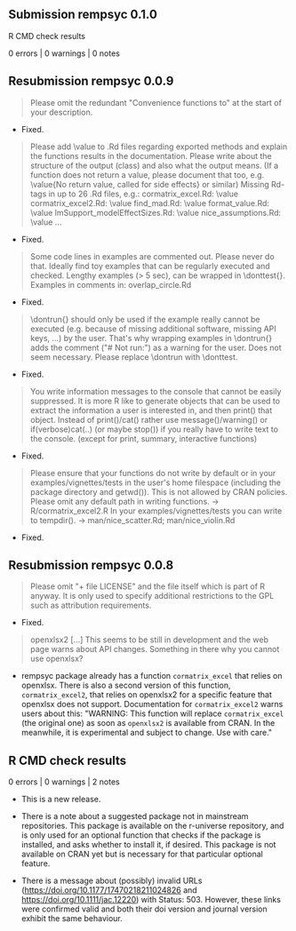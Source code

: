 ## Submission rempsyc 0.1.0

R CMD check results

0 errors | 0 warnings | 0 notes

## Resubmission rempsyc 0.0.9

> Please omit the redundant "Convenience functions to" at the start of your description.

* Fixed.

> Please add \value to .Rd files regarding exported methods and explain the functions results in the documentation. Please write about the structure of the output (class) and also what the output means.
(If a function does not return a value, please document that too, e.g.
\value{No return value, called for side effects} or similar) Missing Rd-tags in up to 26 .Rd files, e.g.:
      cormatrix_excel.Rd: \value
      cormatrix_excel2.Rd: \value
      find_mad.Rd: \value
      format_value.Rd: \value
      lmSupport_modelEffectSizes.Rd: \value
      nice_assumptions.Rd: \value
      ...

* Fixed.

> Some code lines in examples are commented out.
Please never do that. Ideally find toy examples that can be regularly executed and checked. Lengthy examples (> 5 sec), can be wrapped in \donttest{}.
Examples in comments in:
       overlap_circle.Rd

* Fixed.

> \dontrun{} should only be used if the example really cannot be executed (e.g. because of missing additional software, missing API keys, ...) by the user. That's why wrapping examples in \dontrun{} adds the comment ("# Not run:") as a warning for the user.
Does not seem necessary.
Please replace \dontrun with \donttest.

* Fixed.

> You write information messages to the console that cannot be easily suppressed.
It is more R like to generate objects that can be used to extract the information a user is interested in, and then print() that object.
Instead of print()/cat() rather use message()/warning() or
if(verbose)cat(..) (or maybe stop()) if you really have to write text to the console.
(except for print, summary, interactive functions)

* Fixed.

> Please ensure that your functions do not write by default or in your examples/vignettes/tests in the user's home filespace (including the package directory and getwd()). This is not allowed by CRAN policies.
Please omit any default path in writing functions. -> R/cormatrix_excel2.R In your examples/vignettes/tests you can write to tempdir(). -> man/nice_scatter.Rd; man/nice_violin.Rd

* Fixed.

## Resubmission rempsyc 0.0.8

> Please omit "+ file LICENSE" and the file itself which is part of R anyway. It is only used to specify additional restrictions to the GPL such as attribution requirements.

* Fixed.

> openxlsx2 [...] This seems to be still in development and the web page warns about API changes. Something in there why you cannot use openxlsx?

* rempsyc package already has a function `cormatrix_excel` that relies on openxlsx. There is also a second version of this function, `cormatrix_excel2`, that relies on openxlsx2 for a specific feature that openxlsx does not support. Documentation for `cormatrix_excel2` warns users about this: "WARNING: This function will replace `cormatrix_excel` (the original one) as soon as `openxlsx2` is available from CRAN. In the meanwhile, it is experimental and subject to change. Use with care."

## R CMD check results

0 errors | 0 warnings | 2 notes

* This is a new release.

* There is a note about a suggested package not in mainstream repositories. This package is available on the r-universe repository, and is only used for an optional function that checks if the package is installed, and asks whether to install it, if desired. This package is not available on CRAN yet but is necessary for that particular optional feature.

* There is a message about (possibly) invalid URLs (https://doi.org/10.1177/17470218211024826 and https://doi.org/10.1111/jac.12220) with Status: 503. However, these links were confirmed valid and both their doi version and journal version exhibit the same behaviour.
